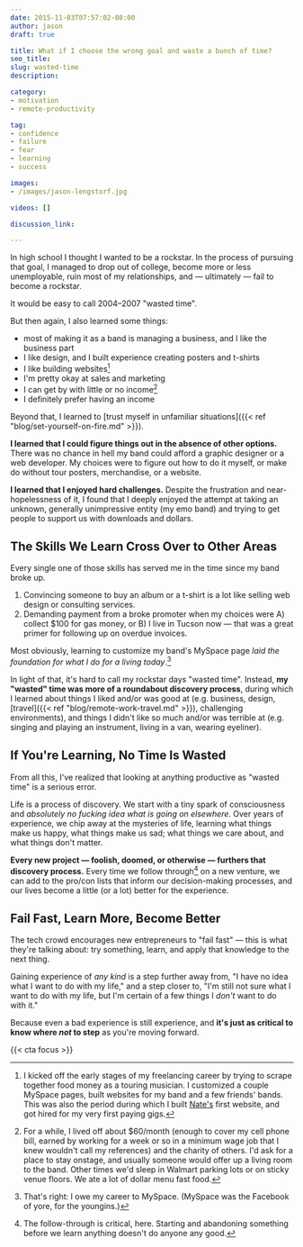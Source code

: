 ```yaml
---
date: 2015-11-03T07:57:02-08:00
author: jason
draft: true

title: What if I choose the wrong goal and waste a bunch of time?
seo_title:
slug: wasted-time
description:

category:
- motivation
- remote-productivity

tag:
- confidence
- failure
- fear
- learning
- success

images:
- /images/jason-lengstorf.jpg

videos: []

discussion_link:

---
```

In high school I thought I wanted to be a rockstar. In the process of pursuing that goal, I managed to drop out of college, become more or less unemployable, ruin most of my relationships, and — ultimately — fail to become a rockstar.

It would be easy to call 2004–2007 "wasted time".

But then again, I also learned some things:

- most of making it as a band is managing a business, and I like the business part
- I like design, and I built experience creating posters and t-shirts
- I like building websites[^websites]
- I'm pretty okay at sales and marketing
- I can get by with little or no income[^broke]
- I definitely prefer having an income

[^websites]:
    I kicked off the early stages of my freelancing career by trying to scrape together food money as a touring musician. I customized a couple MySpace pages, built websites for my band and a few friends' bands. This was also the period during which I built [Nate's](http://thenategreenexperience.com) first website, and got hired for my very first paying gigs.

[^broke]:
    For a while, I lived off about $60/month (enough to cover my cell phone bill, earned by working for a week or so in a minimum wage job that I knew wouldn't call my references) and the charity of others. I'd ask for a place to stay onstage, and usually someone would offer up a living room to the band. Other times we'd sleep in Walmart parking lots or on sticky venue floors. We ate a lot of dollar menu fast food.

Beyond that, I learned to [trust myself in unfamiliar situations]({{< ref "blog/set-yourself-on-fire.md" >}}).

**I learned that I could figure things out in the absence of other options.** There was no chance in hell my band could afford a graphic designer or a web developer. My choices were to figure out how to do it myself, or make do without tour posters, merchandise, or a website.

**I learned that I enjoyed hard challenges.** Despite the frustration and near-hopelessness of it, I found that I deeply enjoyed the attempt at taking an unknown, generally unimpressive entity (my emo band) and trying to get people to support us with downloads and dollars.

## The Skills We Learn Cross Over to Other Areas

Every single one of those skills has served me in the time since my band broke up.

1. Convincing someone to buy an album or a t-shirt is a lot like selling web design or consulting services.
2. Demanding payment from a broke promoter when my choices were A) collect $100 for gas money, or B) I live in Tucson now — that was a great primer for following up on overdue invoices.

Most obviously, learning to customize my band's MySpace page *laid the foundation for what I do for a living today*.[^myspace]

[^myspace]:
    That's right: I owe my career to MySpace. (MySpace was the Facebook of yore, for the youngins.)

In light of that, it's hard to call my rockstar days "wasted time". Instead, **my "wasted" time was more of a roundabout discovery process**, during which I learned about things I liked and/or was good at (e.g. business, design, [travel]({{< ref "blog/remote-work-travel.md" >}}), challenging environments), and things I didn't like so much and/or was terrible at (e.g. singing and playing an instrument, living in a van, wearing eyeliner).

## If You're Learning, No Time Is Wasted

From all this, I've realized that looking at anything productive as "wasted time" is a serious error.

Life is a process of discovery. We start with a tiny spark of consciousness and *absolutely no fucking idea what is going on elsewhere*. Over years of experience, we chip away at the mysteries of life, learning what things make us happy, what things make us sad; what things we care about, and what things don't matter.

**Every new project — foolish, doomed, or otherwise — furthers that discovery process.** Every time we follow through[^follow-through] on a new venture, we can add to the pro/con lists that inform our decision-making processes, and our lives become a little (or a lot) better for the experience.

[^follow-through]:
    The follow-through is critical, here. Starting and abandoning something before we learn anything doesn't do anyone any good.

## Fail Fast, Learn More, Become Better

The tech crowd encourages new entrepreneurs to "fail fast" — this is what they're talking about: try something, learn, and apply that knowledge to the next thing.

Gaining experience of *any kind* is a step further away from, "I have no idea what I want to do with my life," and a step closer to, "I'm still not sure what I want to do with my life, but I'm certain of a few things I *don't* want to do with it."

Because even a bad experience is still experience, and **it's just as critical to know where _not_ to step** as you're moving forward.

{{< cta focus >}}

